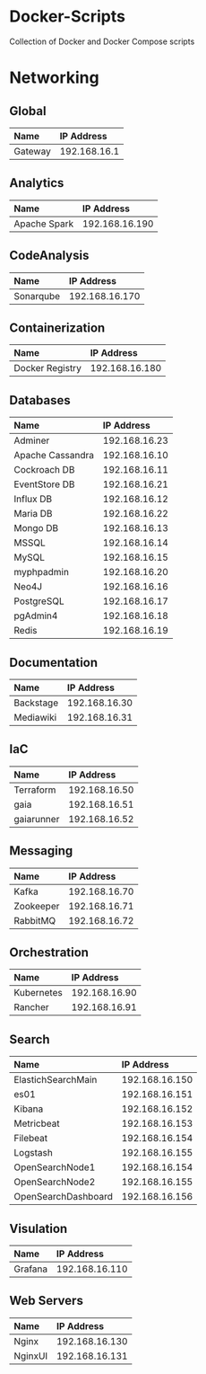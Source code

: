 # Docker-Scripts
Collection of Docker and Docker Compose scripts

# Networking
## Global
|Name|IP Address|
|:----------|:----------|
|Gateway    | 192.168.16.1|

## Analytics
|Name|IP Address|
|:----------|:----------|
|Apache Spark| 192.168.16.190|


## CodeAnalysis
|Name|IP Address|
|:----------|:----------|
|Sonarqube| 192.168.16.170|

## Containerization
|Name|IP Address|
|:----------|:----------|
|Docker Registry| 192.168.16.180|

## Databases
|Name|IP Address|
|:----------|:----------|
|Adminer| 192.168.16.23|
|Apache Cassandra| 192.168.16.10|
|Cockroach DB| 192.168.16.11|
|EventStore DB| 192.168.16.21|
|Influx DB| 192.168.16.12|
|Maria DB| 192.168.16.22|
|Mongo DB| 192.168.16.13|
|MSSQL| 192.168.16.14|
|MySQL| 192.168.16.15|
|myphpadmin| 192.168.16.20|
|Neo4J| 192.168.16.16|
|PostgreSQL| 192.168.16.17|
|pgAdmin4| 192.168.16.18|
|Redis| 192.168.16.19|

## Documentation
|Name|IP Address|
|:----------|:----------|
|Backstage| 192.168.16.30|
|Mediawiki| 192.168.16.31|

## IaC
|Name|IP Address|
|:----------|:----------|
|Terraform| 192.168.16.50|
|gaia| 192.168.16.51|
|gaiarunner| 192.168.16.52|

## Messaging
|Name|IP Address|
|:----------|:----------|
|Kafka| 192.168.16.70|
|Zookeeper| 192.168.16.71|
|RabbitMQ| 192.168.16.72|

## Orchestration
|Name|IP Address|
|:----------|:----------|
|Kubernetes| 192.168.16.90|
|Rancher| 192.168.16.91|

## Search
|Name|IP Address|
|:----------|:----------|
|ElastichSearchMain| 192.168.16.150|
|es01| 192.168.16.151|
|Kibana| 192.168.16.152|
|Metricbeat| 192.168.16.153|
|Filebeat| 192.168.16.154|
|Logstash| 192.168.16.155|
|OpenSearchNode1| 192.168.16.154|
|OpenSearchNode2| 192.168.16.155|
|OpenSearchDashboard| 192.168.16.156|

## Visulation
|Name|IP Address|
|:----------|:----------|
|Grafana| 192.168.16.110|

## Web Servers
|Name|IP Address|
|:----------|:----------|
|Nginx| 192.168.16.130|
|NginxUI| 192.168.16.131|
